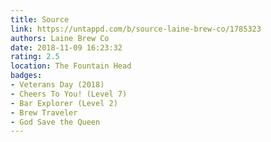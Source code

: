 ```yaml
---
title: Source
link: https://untappd.com/b/source-laine-brew-co/1785323
authors: Laine Brew Co
date: 2018-11-09 16:23:32
rating: 2.5
location: The Fountain Head
badges:
- Veterans Day (2018)
- Cheers To You! (Level 7)
- Bar Explorer (Level 2)
- Brew Traveler
- God Save the Queen
---
```

